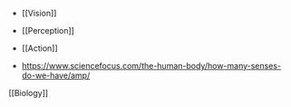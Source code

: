 - [[Vision]]
- [[Perception]]
- [[Action]]

- https://www.sciencefocus.com/the-human-body/how-many-senses-do-we-have/amp/

[[Biology]]

